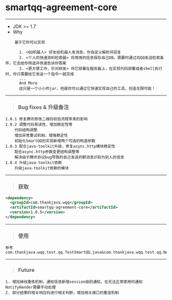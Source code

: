 # smartqq-agreement-core
---
- JDK >= 1.7
- Why
```
    基于它你可以实现
      
      1. <QQ机器人> 好友给机器人发消息，你自定义解析并回复
      2. <个人的快速资料检索器> 将常用的信息保存自己DB，需要时通过向QQ发送检索条件，它去给你筛选并快速告诉你答案
      3. <更方便工作，针对研发> 将它部署在服务器上，在实现代码部署或者shell执行时，你只需要给它发送一个指令一就完成
      ...
      And More
      这只是一个小小的jar，但是你可以通过它快速实现自己的工具，创造无限可能！
```   

---
> ### Bug fixes & 升级备注

    1.0.1 修复腾讯修改二维码校验流程带来的影响
    1.0.2 调整代码易读性，增加稳定性等
        代码结构调整
        增加异常重试机制，增强稳定性
        初始化SmartQQ的实现新增两个可选的构造参数
    1.0.3 配合java-toolkit升级，修复async.http模块稳定性
        配合async.http参数变更结构调整等
        解决由于腾讯协议bug导致的自己发送的群消息识别为别人的信息
    1.0.4 升级java-toolkit依赖
        升级java-toolkit依赖的模块
---
> ### 获取
```xml
<dependency>
  <groupId>com.thankjava.wqq</groupId>
  <artifactId>smartqq-agreement-core</artifactId>
  <version>1.0.5</version>
</dependency>
```
---

> ### 使用

    参考com.thankjava.wqq.test.qq.TestSmartQQ.java&com.thankjava.wqq.test.qq.NotifyHandler

---
> ### Future

    1. 增加掉线重练机制，通知信息新增session级别通知，在无法正常使用时通知NotifyHander需要手动处理
    2. 部分结果的相关响应码进行相关判断，增加相关接口的重连机制